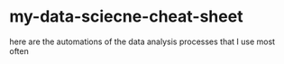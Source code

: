 # my-data-sciecne-cheat-sheet
here are the automations of the data analysis processes that I use most often

